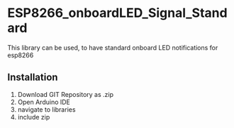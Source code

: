 # ESP8266_onboardLED_Signal_Standard
This library can be used, to have standard onboard LED notifications for esp8266

## Installation
1. Download GIT Repository as .zip
2. Open Arduino IDE
3. navigate to libraries
4. include zip
